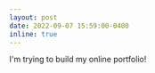 ```yaml
---
layout: post
date: 2022-09-07 15:59:00-0400
inline: true
---
```


I'm trying to build my online portfolio!
